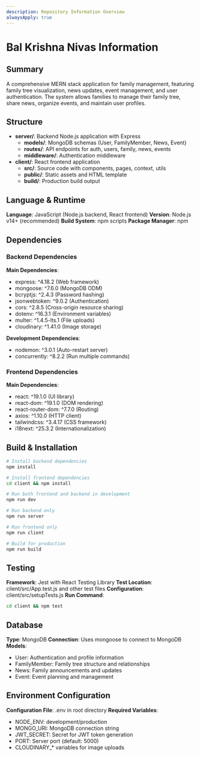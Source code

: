 ```yaml
---
description: Repository Information Overview
alwaysApply: true
---
```


# Bal Krishna Nivas Information

## Summary
A comprehensive MERN stack application for family management, featuring family tree visualization, news updates, event management, and user authentication. The system allows families to manage their family tree, share news, organize events, and maintain user profiles.

## Structure
- **server/**: Backend Node.js application with Express
  - **models/**: MongoDB schemas (User, FamilyMember, News, Event)
  - **routes/**: API endpoints for auth, users, family, news, events
  - **middleware/**: Authentication middleware
- **client/**: React frontend application
  - **src/**: Source code with components, pages, context, utils
  - **public/**: Static assets and HTML template
  - **build/**: Production build output

## Language & Runtime
**Language**: JavaScript (Node.js backend, React frontend)
**Version**: Node.js v14+ (recommended)
**Build System**: npm scripts
**Package Manager**: npm

## Dependencies

### Backend Dependencies
**Main Dependencies**:
- express: ^4.18.2 (Web framework)
- mongoose: ^7.6.0 (MongoDB ODM)
- bcryptjs: ^2.4.3 (Password hashing)
- jsonwebtoken: ^9.0.2 (Authentication)
- cors: ^2.8.5 (Cross-origin resource sharing)
- dotenv: ^16.3.1 (Environment variables)
- multer: ^1.4.5-lts.1 (File uploads)
- cloudinary: ^1.41.0 (Image storage)

**Development Dependencies**:
- nodemon: ^3.0.1 (Auto-restart server)
- concurrently: ^8.2.2 (Run multiple commands)

### Frontend Dependencies
**Main Dependencies**:
- react: ^19.1.0 (UI library)
- react-dom: ^19.1.0 (DOM rendering)
- react-router-dom: ^7.7.0 (Routing)
- axios: ^1.10.0 (HTTP client)
- tailwindcss: ^3.4.17 (CSS framework)
- i18next: ^25.3.2 (Internationalization)

## Build & Installation
```bash
# Install backend dependencies
npm install

# Install frontend dependencies
cd client && npm install

# Run both frontend and backend in development
npm run dev

# Run backend only
npm run server

# Run frontend only
npm run client

# Build for production
npm run build
```

## Testing
**Framework**: Jest with React Testing Library
**Test Location**: client/src/App.test.js and other test files
**Configuration**: client/src/setupTests.js
**Run Command**:
```bash
cd client && npm test
```

## Database
**Type**: MongoDB
**Connection**: Uses mongoose to connect to MongoDB
**Models**:
- User: Authentication and profile information
- FamilyMember: Family tree structure and relationships
- News: Family announcements and updates
- Event: Event planning and management

## Environment Configuration
**Configuration File**: .env in root directory
**Required Variables**:
- NODE_ENV: development/production
- MONGO_URI: MongoDB connection string
- JWT_SECRET: Secret for JWT token generation
- PORT: Server port (default: 5000)
- CLOUDINARY_* variables for image uploads